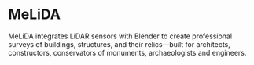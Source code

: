 # MeLiDA
MeLiDA integrates LiDAR sensors with Blender to create professional surveys of buildings, structures, and their relics—built for architects, constructors, conservators of monuments, archaeologists and engineers. 
